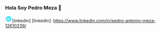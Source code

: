 ### Hola Soy Pedro Meza 👋
<img aling="left" alt="PedroMeza | Linkedin" width="22px" src="linkedin.svg" />[linkedin]
[linkedin]: https://www.linkedin.com/in/pedro-antonio-meza-12610239/
<!--
**PedroMeza8/PedroMeza8** is a ✨ _special_ ✨ repository because its `README.md` (this file) appears on your GitHub profile.

Here are some ideas to get you started:

- 🔭 I’m currently working on ...
- 🌱 I’m currently learning ...
- 👯 I’m looking to collaborate on ...
- 🤔 I’m looking for help with ...
- 💬 Ask me about ...
- 📫 How to reach me: ...
- 😄 Pronouns: ...
- ⚡ Fun fact: ...
-->
